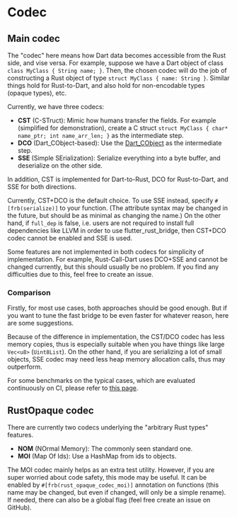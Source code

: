 # Codec

## Main codec

The "codec" here means how Dart data becomes accessible from the Rust side, and vise versa.
For example, suppose we have a Dart object of class `class MyClass { String name; }`.
Then, the chosen codec will do the job of constructing a Rust object of type `struct MyClass { name: String }`.
Similar things hold for Rust-to-Dart, and also hold for non-encodable types (opaque types), etc.

Currently, we have three codecs:

* **CST** (C-STruct):
Mimic how humans transfer the fields.
For example (simplified for demonstration),
create a C struct `struct MyClass { char* name_ptr; int name_arr_len; }` as the intermediate step.
* **DCO** (Dart_CObject-based):
Use the [Dart_CObject](https://github.com/dart-lang/sdk/blob/72f6db9261a7d0c96c5fc11ed4bd9f17ccd7d071/runtime/include/dart_native_api.h#L63)
as the intermediate step.
* **SSE** (Simple SErialization): Serialize everything into a byte buffer, and deserialize on the other side.

In addition, CST is implemented for Dart-to-Rust, DCO for Rust-to-Dart,
and SSE for both directions.

Currently, CST+DCO is the default choice. To use SSE instead, specify `#[frb(serialize)]` to your function.
(The attribute syntax may be changed in the future, but should be as minimal as changing the name.)
On the other hand, if `full_dep` is false,
i.e. users are not required to install full dependencies like LLVM in order to use flutter_rust_bridge,
then CST+DCO codec cannot be enabled and SSE is used.

Some features are not implemented in both codecs for simplicity of implementation.
For example, Rust-Call-Dart uses DCO+SSE and cannot be changed currently,
but this should usually be no problem.
If you find any difficulties due to this, feel free to create an issue.

### Comparison

Firstly, for most use cases, both approaches should be good enough.
But if you want to tune the fast bridge to be even faster for whatever reason, here are some suggestions.

Because of the difference in implementation,
the CST/DCO codec has less memory copies,
thus is especially suitable when you have things like large `Vec<u8>` (`Uint8List`).
On the other hand,
if you are serializing a lot of small objects,
SSE codec may need less heap memory allocation calls,
thus may outperform.

For some benchmarks on the typical cases, which are evaluated continuously on CI,
please refer to [this page](../performance/overview).

## RustOpaque codec

There are currently two codecs underlying the "arbitrary Rust types" features.

* **NOM** (NOrmal Memory): The commonly seen standard one.
* **MOI** (Map Of Ids): Use a HashMap from ids to objects.

The MOI codec mainly helps as an extra test utility.
However, if you are super worried about code safety, this mode may be useful.
It can be enabled by `#[frb(rust_opaque_codec_moi)]` annotation on functions
(this name may be changed, but even if changed, will only be a simple rename).
If needed, there can also be a global flag (feel free create an issue on GitHub).
